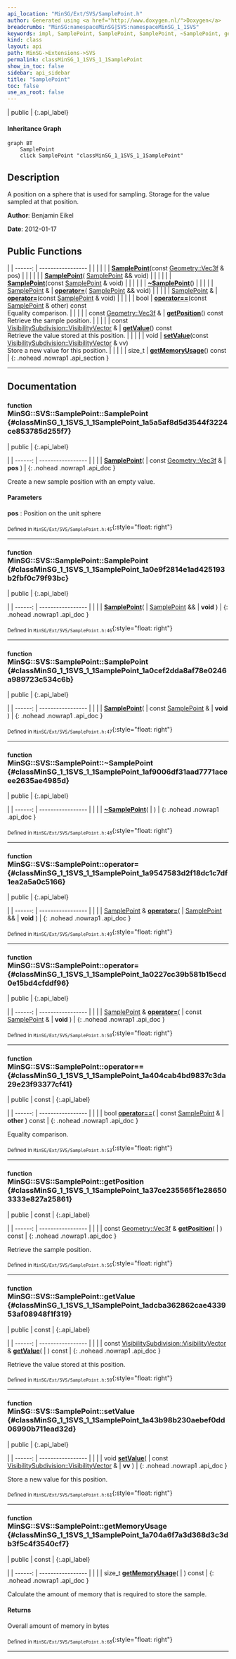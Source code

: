 ```yaml
---
api_location: "MinSG/Ext/SVS/SamplePoint.h"
author: Generated using <a href="http://www.doxygen.nl/">Doxygen</a>
breadcrumbs: "MinSG:namespaceMinSG|SVS:namespaceMinSG_1_1SVS"
keywords: impl, SamplePoint, SamplePoint, SamplePoint, ~SamplePoint, getPosition, getValue, setValue, getMemoryUsage
kind: class
layout: api
path: MinSG->Extensions->SVS
permalink: classMinSG_1_1SVS_1_1SamplePoint
show_in_toc: false
sidebar: api_sidebar
title: "SamplePoint"
toc: false
use_as_root: false
---
```


| public |
{:.api_label}

#### Inheritance Graph

```mermaid
graph BT
	SamplePoint
	click SamplePoint "classMinSG_1_1SVS_1_1SamplePoint"
```

## Description



A position on a sphere that is used for sampling. Storage for the value sampled at that position.



**Author**: Benjamin Eikel



**Date**: 2012-01-17





## Public Functions

|
| ------: | ----------------- |
|  | |
|  | **[SamplePoint](#classMinSG_1_1SVS_1_1SamplePoint_1a5a5af8d5d3544f3224ce853785d255f7)**(const [Geometry::Vec3f](namespaceGeometry#namespaceGeometry_1a5b269b6a82917f18e344231ecf8e6566) & pos) |
|  | |
|  | **[SamplePoint](#classMinSG_1_1SVS_1_1SamplePoint_1a0e9f2814e1ad425193b2fbf0c79f93bc)**( [SamplePoint](classMinSG_1_1SVS_1_1SamplePoint) && void) |
|  | |
|  | **[SamplePoint](#classMinSG_1_1SVS_1_1SamplePoint_1a0cef2dda8af78e0246a989723c534c6b)**(const [SamplePoint](classMinSG_1_1SVS_1_1SamplePoint) & void) |
|  | |
|  | **[~SamplePoint](#classMinSG_1_1SVS_1_1SamplePoint_1af9006df31aad7771aceee2635ae4985d)**() |
|  | |
| [SamplePoint](classMinSG_1_1SVS_1_1SamplePoint) & | **[operator=](#classMinSG_1_1SVS_1_1SamplePoint_1a9547583d2f18dc1c7df1ea2a5a0c5166)**( [SamplePoint](classMinSG_1_1SVS_1_1SamplePoint) && void) |
|  | |
| [SamplePoint](classMinSG_1_1SVS_1_1SamplePoint) & | **[operator=](#classMinSG_1_1SVS_1_1SamplePoint_1a0227cc39b581b15ecd0e15bd4cfddf96)**(const [SamplePoint](classMinSG_1_1SVS_1_1SamplePoint) & void) |
|  | |
| bool | **[operator==](#classMinSG_1_1SVS_1_1SamplePoint_1a404cab4bd9837c3da29e23f93377cf41)**(const [SamplePoint](classMinSG_1_1SVS_1_1SamplePoint) & other) const <br/> Equality comparison. |
|  | |
| const [Geometry::Vec3f](namespaceGeometry#namespaceGeometry_1a5b269b6a82917f18e344231ecf8e6566) & | **[getPosition](#classMinSG_1_1SVS_1_1SamplePoint_1a37ce235565f1e286503333e827a25861)**() const <br/> Retrieve the sample position. |
|  | |
| const [VisibilitySubdivision::VisibilityVector](classMinSG_1_1VisibilitySubdivision_1_1VisibilityVector) & | **[getValue](#classMinSG_1_1SVS_1_1SamplePoint_1adcba362862cae433953af08948f1f319)**() const <br/> Retrieve the value stored at this position. |
|  | |
| void | **[setValue](#classMinSG_1_1SVS_1_1SamplePoint_1a43b98b230aebef0dd06990b711ead32d)**(const [VisibilitySubdivision::VisibilityVector](classMinSG_1_1VisibilitySubdivision_1_1VisibilityVector) & vv) <br/> Store a new value for this position. |
|  | |
| size_t | **[getMemoryUsage](#classMinSG_1_1SVS_1_1SamplePoint_1a704a6f7a3d368d3c3db3f5c4f3540cf7)**() const |
{: .nohead .nowrap1 .api_section }


-------------------------------------------------------------------

## Documentation

### <small>function</small><br/> MinSG::SVS::SamplePoint::SamplePoint {#classMinSG_1_1SVS_1_1SamplePoint_1a5a5af8d5d3544f3224ce853785d255f7}

| public |
{:.api_label}

|
| ------: | ----------------- |
|  |
|  **[SamplePoint](#classMinSG_1_1SVS_1_1SamplePoint_1a5a5af8d5d3544f3224ce853785d255f7)**( | const [Geometry::Vec3f](namespaceGeometry#namespaceGeometry_1a5b269b6a82917f18e344231ecf8e6566) & | **pos** ) |
{: .nohead .nowrap1 .api_doc }



Create a new sample position with an empty value.


#### Parameters
**pos**
:  Position on the unit sphere







<sub>Defined in `MinSG/Ext/SVS/SamplePoint.h:45`</sub>{:style="float: right"}

-------------------------------------------------------------------

### <small>function</small><br/> MinSG::SVS::SamplePoint::SamplePoint {#classMinSG_1_1SVS_1_1SamplePoint_1a0e9f2814e1ad425193b2fbf0c79f93bc}

| public |
{:.api_label}

|
| ------: | ----------------- |
|  |
|  **[SamplePoint](#classMinSG_1_1SVS_1_1SamplePoint_1a0e9f2814e1ad425193b2fbf0c79f93bc)**( |  [SamplePoint](classMinSG_1_1SVS_1_1SamplePoint) && | **void** ) |
{: .nohead .nowrap1 .api_doc }





<sub>Defined in `MinSG/Ext/SVS/SamplePoint.h:46`</sub>{:style="float: right"}

-------------------------------------------------------------------

### <small>function</small><br/> MinSG::SVS::SamplePoint::SamplePoint {#classMinSG_1_1SVS_1_1SamplePoint_1a0cef2dda8af78e0246a989723c534c6b}

| public |
{:.api_label}

|
| ------: | ----------------- |
|  |
|  **[SamplePoint](#classMinSG_1_1SVS_1_1SamplePoint_1a0cef2dda8af78e0246a989723c534c6b)**( | const [SamplePoint](classMinSG_1_1SVS_1_1SamplePoint) & | **void** ) |
{: .nohead .nowrap1 .api_doc }





<sub>Defined in `MinSG/Ext/SVS/SamplePoint.h:47`</sub>{:style="float: right"}

-------------------------------------------------------------------

### <small>function</small><br/> MinSG::SVS::SamplePoint::~SamplePoint {#classMinSG_1_1SVS_1_1SamplePoint_1af9006df31aad7771aceee2635ae4985d}

| public |
{:.api_label}

|
| ------: | ----------------- |
|  |
|  **[~SamplePoint](#classMinSG_1_1SVS_1_1SamplePoint_1af9006df31aad7771aceee2635ae4985d)**( |  ) |
{: .nohead .nowrap1 .api_doc }





<sub>Defined in `MinSG/Ext/SVS/SamplePoint.h:48`</sub>{:style="float: right"}

-------------------------------------------------------------------

### <small>function</small><br/> MinSG::SVS::SamplePoint::operator= {#classMinSG_1_1SVS_1_1SamplePoint_1a9547583d2f18dc1c7df1ea2a5a0c5166}

| public |
{:.api_label}

|
| ------: | ----------------- |
|  |
| [SamplePoint](classMinSG_1_1SVS_1_1SamplePoint) & **[operator=](#classMinSG_1_1SVS_1_1SamplePoint_1a9547583d2f18dc1c7df1ea2a5a0c5166)**( |  [SamplePoint](classMinSG_1_1SVS_1_1SamplePoint) && | **void** ) |
{: .nohead .nowrap1 .api_doc }





<sub>Defined in `MinSG/Ext/SVS/SamplePoint.h:49`</sub>{:style="float: right"}

-------------------------------------------------------------------

### <small>function</small><br/> MinSG::SVS::SamplePoint::operator= {#classMinSG_1_1SVS_1_1SamplePoint_1a0227cc39b581b15ecd0e15bd4cfddf96}

| public |
{:.api_label}

|
| ------: | ----------------- |
|  |
| [SamplePoint](classMinSG_1_1SVS_1_1SamplePoint) & **[operator=](#classMinSG_1_1SVS_1_1SamplePoint_1a0227cc39b581b15ecd0e15bd4cfddf96)**( | const [SamplePoint](classMinSG_1_1SVS_1_1SamplePoint) & | **void** ) |
{: .nohead .nowrap1 .api_doc }





<sub>Defined in `MinSG/Ext/SVS/SamplePoint.h:50`</sub>{:style="float: right"}

-------------------------------------------------------------------

### <small>function</small><br/> MinSG::SVS::SamplePoint::operator== {#classMinSG_1_1SVS_1_1SamplePoint_1a404cab4bd9837c3da29e23f93377cf41}

| public | const |
{:.api_label}

|
| ------: | ----------------- |
|  |
| bool **[operator==](#classMinSG_1_1SVS_1_1SamplePoint_1a404cab4bd9837c3da29e23f93377cf41)**( | const [SamplePoint](classMinSG_1_1SVS_1_1SamplePoint) & | **other** ) const |
{: .nohead .nowrap1 .api_doc }

Equality comparison.





<sub>Defined in `MinSG/Ext/SVS/SamplePoint.h:53`</sub>{:style="float: right"}

-------------------------------------------------------------------

### <small>function</small><br/> MinSG::SVS::SamplePoint::getPosition {#classMinSG_1_1SVS_1_1SamplePoint_1a37ce235565f1e286503333e827a25861}

| public | const |
{:.api_label}

|
| ------: | ----------------- |
|  |
| const [Geometry::Vec3f](namespaceGeometry#namespaceGeometry_1a5b269b6a82917f18e344231ecf8e6566) & **[getPosition](#classMinSG_1_1SVS_1_1SamplePoint_1a37ce235565f1e286503333e827a25861)**( |  ) const |
{: .nohead .nowrap1 .api_doc }

Retrieve the sample position.





<sub>Defined in `MinSG/Ext/SVS/SamplePoint.h:56`</sub>{:style="float: right"}

-------------------------------------------------------------------

### <small>function</small><br/> MinSG::SVS::SamplePoint::getValue {#classMinSG_1_1SVS_1_1SamplePoint_1adcba362862cae433953af08948f1f319}

| public | const |
{:.api_label}

|
| ------: | ----------------- |
|  |
| const [VisibilitySubdivision::VisibilityVector](classMinSG_1_1VisibilitySubdivision_1_1VisibilityVector) & **[getValue](#classMinSG_1_1SVS_1_1SamplePoint_1adcba362862cae433953af08948f1f319)**( |  ) const |
{: .nohead .nowrap1 .api_doc }

Retrieve the value stored at this position.





<sub>Defined in `MinSG/Ext/SVS/SamplePoint.h:59`</sub>{:style="float: right"}

-------------------------------------------------------------------

### <small>function</small><br/> MinSG::SVS::SamplePoint::setValue {#classMinSG_1_1SVS_1_1SamplePoint_1a43b98b230aebef0dd06990b711ead32d}

| public |
{:.api_label}

|
| ------: | ----------------- |
|  |
| void **[setValue](#classMinSG_1_1SVS_1_1SamplePoint_1a43b98b230aebef0dd06990b711ead32d)**( | const [VisibilitySubdivision::VisibilityVector](classMinSG_1_1VisibilitySubdivision_1_1VisibilityVector) & | **vv** ) |
{: .nohead .nowrap1 .api_doc }

Store a new value for this position.





<sub>Defined in `MinSG/Ext/SVS/SamplePoint.h:61`</sub>{:style="float: right"}

-------------------------------------------------------------------

### <small>function</small><br/> MinSG::SVS::SamplePoint::getMemoryUsage {#classMinSG_1_1SVS_1_1SamplePoint_1a704a6f7a3d368d3c3db3f5c4f3540cf7}

| public | const |
{:.api_label}

|
| ------: | ----------------- |
|  |
| size_t **[getMemoryUsage](#classMinSG_1_1SVS_1_1SamplePoint_1a704a6f7a3d368d3c3db3f5c4f3540cf7)**( |  ) const |
{: .nohead .nowrap1 .api_doc }



Calculate the amount of memory that is required to store the sample.


#### Returns
Overall amount of memory in bytes





<sub>Defined in `MinSG/Ext/SVS/SamplePoint.h:68`</sub>{:style="float: right"}

-------------------------------------------------------------------

